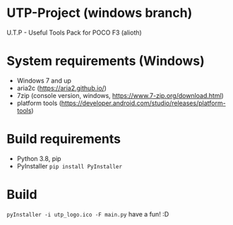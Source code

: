 # UTP-Project (windows branch)
U.T.P - Useful Tools Pack for POCO F3 (alioth)
# System requirements (Windows)
- Windows 7 and up
- aria2c (https://aria2.github.io/)
- 7zip (console version, windows, https://www.7-zip.org/download.html)
- platform tools (https://developer.android.com/studio/releases/platform-tools)
# Build requirements
- Python 3.8, pip
- PyInstaller `pip install PyInstaller`
# Build
`pyInstaller -i utp_logo.ico -F main.py`
have a fun! :D
